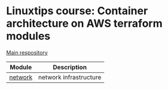 # Linuxtips course: Container architecture on AWS terraform modules

[Main respository](https://github.com/ssorato/linuxtips-aws-container-architecture)

| Module                       | Description            |
|------------------------------|------------------------|
| [network](network/README.md) | network infrastructure |
